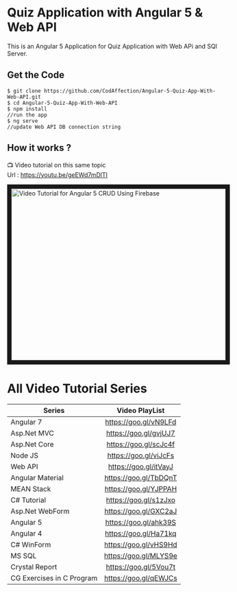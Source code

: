 # Quiz Application with Angular 5 & Web API
This is an Angular 5 Application for Quiz Application with Web APi and SQl Server.

## Get the Code

```
$ git clone https://github.com/CodAffection/Angular-5-Quiz-App-With-Web-API.git
$ cd Angular-5-Quiz-App-With-Web-API
$ npm install
//run the app
$ ng serve
//update Web API DB connection string
```

 ## How it works ?
 
 :tv: Video tutorial on this same topic  
 Url : https://youtu.be/geEWd7mDlTI
 
<a href="http://www.youtube.com/watch?feature=player_embedded&v=geEWd7mDlTI
" target="_blank"><img src="http://img.youtube.com/vi/geEWd7mDlTI/0.jpg" 
alt="Video Tutorial for Angular 5 CRUD Using Firebase" width="500" height="400" border="10" /></a>


# All Video Tutorial Series
| Series        | Video PlayList          |
| ------------- |:-------------:|
| Angular 7|https://goo.gl/vN9LFd  |
| Asp.Net MVC|https://goo.gl/gvjUJ7  |
| Asp.Net Core|https://goo.gl/scJc4f  |
| Node JS|https://goo.gl/viJcFs  |
| Web API|https://goo.gl/itVayJ  |
| Angular Material|https://goo.gl/TbDQnT  |
| MEAN Stack|https://goo.gl/YJPPAH  |
| C# Tutorial|https://goo.gl/s1zJxo  |
| Asp.Net WebForm|https://goo.gl/GXC2aJ  |
| Angular 5|https://goo.gl/ahk39S  |
| Angular 4|https://goo.gl/Ha71kq  |
| C# WinForm|https://goo.gl/vHS9Hd  |
| MS SQL|https://goo.gl/MLYS9e  |
| Crystal Report|https://goo.gl/5Vou7t  |
| CG Exercises in C Program|https://goo.gl/qEWJCs  |



